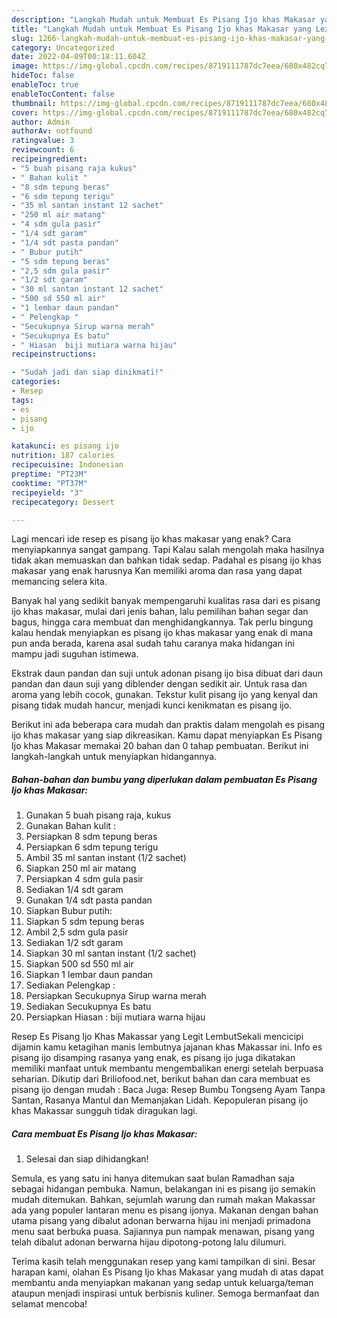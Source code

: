 ```yaml
---
description: "Langkah Mudah untuk Membuat Es Pisang Ijo khas Makasar yang Lezat Sekali, Buat Buka Puasa Bikin Ngiler"
title: "Langkah Mudah untuk Membuat Es Pisang Ijo khas Makasar yang Lezat Sekali, Buat Buka Puasa Bikin Ngiler"
slug: 1266-langkah-mudah-untuk-membuat-es-pisang-ijo-khas-makasar-yang-lezat-sekali-buat-buka-puasa-bikin-ngiler
category: Uncategorized
date: 2022-04-09T00:18:11.604Z
image: https://img-global.cpcdn.com/recipes/8719111787dc7eea/680x482cq70/es-pisang-ijo-khas-makasar-foto-resep-utama.jpg
hideToc: false
enableToc: true
enableTocContent: false
thumbnail: https://img-global.cpcdn.com/recipes/8719111787dc7eea/680x482cq70/es-pisang-ijo-khas-makasar-foto-resep-utama.jpg
cover: https://img-global.cpcdn.com/recipes/8719111787dc7eea/680x482cq70/es-pisang-ijo-khas-makasar-foto-resep-utama.jpg
author: Admin
authorAv: notfound
ratingvalue: 3
reviewcount: 6
recipeingredient:
- "5 buah pisang raja kukus"
- " Bahan kulit "
- "8 sdm tepung beras"
- "6 sdm tepung terigu"
- "35 ml santan instant 12 sachet"
- "250 ml air matang"
- "4 sdm gula pasir"
- "1/4 sdt garam"
- "1/4 sdt pasta pandan"
- " Bubur putih"
- "5 sdm tepung beras"
- "2,5 sdm gula pasir"
- "1/2 sdt garam"
- "30 ml santan instant 12 sachet"
- "500 sd 550 ml air"
- "1 lembar daun pandan"
- " Pelengkap "
- "Secukupnya Sirup warna merah"
- "Secukupnya Es batu"
- " Hiasan  biji mutiara warna hijau"
recipeinstructions:

- "Sudah jadi dan siap dinikmati!"
categories:
- Resep
tags:
- es
- pisang
- ijo

katakunci: es pisang ijo 
nutrition: 187 calories
recipecuisine: Indonesian
preptime: "PT23M"
cooktime: "PT37M"
recipeyield: "3"
recipecategory: Dessert

---
```



Lagi mencari ide resep es pisang ijo khas makasar yang enak? Cara menyiapkannya sangat gampang. Tapi Kalau salah mengolah maka hasilnya tidak akan memuaskan dan bahkan tidak sedap. Padahal es pisang ijo khas makasar yang enak harusnya Kan memiliki aroma dan rasa yang dapat memancing selera kita.


Banyak hal yang sedikit banyak mempengaruhi kualitas rasa dari es pisang ijo khas makasar, mulai dari jenis bahan, lalu pemilihan bahan segar dan bagus, hingga cara membuat dan menghidangkannya. Tak perlu bingung kalau hendak menyiapkan es pisang ijo khas makasar yang enak di mana pun anda berada, karena asal sudah tahu caranya maka hidangan ini mampu jadi suguhan istimewa.

Ekstrak daun pandan dan suji untuk adonan pisang ijo bisa dibuat dari daun pandan dan daun suji yang diblender dengan sedikit air. Untuk rasa dan aroma yang lebih cocok, gunakan. Tekstur kulit pisang ijo yang kenyal dan pisang tidak mudah hancur, menjadi kunci kenikmatan es pisang ijo.


Berikut ini ada beberapa cara mudah dan praktis dalam mengolah es pisang ijo khas makasar yang siap dikreasikan. Kamu dapat menyiapkan Es Pisang Ijo khas Makasar memakai 20 bahan dan 0 tahap pembuatan. Berikut ini langkah-langkah untuk menyiapkan hidangannya.

<!--inarticleads1-->

##### Bahan-bahan dan bumbu yang diperlukan dalam pembuatan Es Pisang Ijo khas Makasar:

1. Gunakan 5 buah pisang raja, kukus
1. Gunakan  Bahan kulit :
1. Persiapkan 8 sdm tepung beras
1. Persiapkan 6 sdm tepung terigu
1. Ambil 35 ml santan instant (1/2 sachet)
1. Siapkan 250 ml air matang
1. Persiapkan 4 sdm gula pasir
1. Sediakan 1/4 sdt garam
1. Gunakan 1/4 sdt pasta pandan
1. Siapkan  Bubur putih:
1. Siapkan 5 sdm tepung beras
1. Ambil 2,5 sdm gula pasir
1. Sediakan 1/2 sdt garam
1. Siapkan 30 ml santan instant (1/2 sachet)
1. Siapkan 500 sd 550 ml air
1. Siapkan 1 lembar daun pandan
1. Sediakan  Pelengkap :
1. Persiapkan Secukupnya Sirup warna merah
1. Sediakan Secukupnya Es batu
1. Persiapkan  Hiasan : biji mutiara warna hijau


Resep Es Pisang Ijo Khas Makassar yang Legit LembutSekali mencicipi dijamin kamu ketagihan manis lembutnya jajanan khas Makassar ini. Info es pisang ijo disamping rasanya yang enak, es pisang ijo juga dikatakan memiliki manfaat untuk membantu mengembalikan energi setelah berpuasa seharian. Dikutip dari Briliofood.net, berikut bahan dan cara membuat es pisang ijo dengan mudah : Baca Juga: Resep Bumbu Tongseng Ayam Tanpa Santan, Rasanya Mantul dan Memanjakan Lidah. Kepopuleran pisang ijo khas Makassar sungguh tidak diragukan lagi. 

<!--inarticleads2-->

##### Cara membuat Es Pisang Ijo khas Makasar:


1. Selesai dan siap dihidangkan!

Semula, es yang satu ini hanya ditemukan saat bulan Ramadhan saja sebagai hidangan pembuka. Namun, belakangan ini es pisang ijo semakin mudah ditemukan. Bahkan, sejumlah warung dan rumah makan Makassar ada yang populer lantaran menu es pisang ijonya. Makanan dengan bahan utama pisang yang dibalut adonan berwarna hijau ini menjadi primadona menu saat berbuka puasa. Sajiannya pun nampak menawan, pisang yang telah dibalut adonan berwarna hijau dipotong-potong lalu dilumuri. 

Terima kasih telah menggunakan resep yang kami tampilkan di sini. Besar harapan kami, olahan Es Pisang Ijo khas Makasar yang mudah di atas dapat membantu anda menyiapkan makanan yang sedap untuk keluarga/teman ataupun menjadi inspirasi untuk berbisnis kuliner. Semoga bermanfaat dan selamat mencoba!
